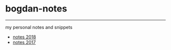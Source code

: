 # bogdan-notes
---
my personal notes and snippets
* [notes 2018](./notes-2018.md)
* [notes 2017](./notes_2017.md)
